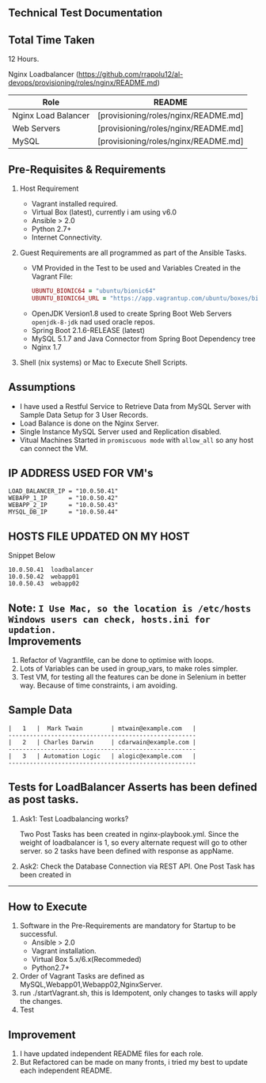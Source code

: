 

Technical Test Documentation
-------------------------------------

Total Time Taken
--------------------
12 Hours.

Nginx Loadbalancer  (https://github.com/rrapolu12/al-devops/provisioning/roles/nginx/README.md)
   
| Role                      |         README                       |
| --------------------------|--------------------------------------|
| Nginx Load Balancer       | [provisioning/roles/nginx/README.md] |
| Web Servers               | [provisioning/roles/nginx/README.md] |
| MySQL                     | [provisioning/roles/nginx/README.md] |

Pre-Requisites & Requirements
------------
1) Host Requirement
     - Vagrant installed required.
     - Virtual Box (latest), currently i am using v6.0 
     - Ansible > 2.0
     - Python 2.7+
     - Internet Connectivity.

2)   Guest Requirements are all programmed as part of the Ansible Tasks.
     
     - VM Provided in the Test to be used and Variables Created in the Vagrant File: 
        ```ruby
        UBUNTU_BIONIC64 = "ubuntu/bionic64"
        UBUNTU_BIONIC64_URL = "https://app.vagrantup.com/ubuntu/boxes/bionic64"
        ```
     - OpenJDK Version1.8 used to create Spring Boot Web Servers `openjdk-8-jdk` nad used oracle repos.
     - Spring Boot 2.1.6-RELEASE (latest)
     - MySQL 5.1.7 and Java Connector from Spring Boot Dependency tree
     - Nginx 1.7
 
 3) Shell (nix systems) or Mac to Execute Shell Scripts.
  
 Assumptions
 ------------
 - I have used a Restful Service to Retrieve Data from MySQL Server with Sample Data Setup for 3 User Records.
 - Load Balance is done on the Nginx Server.
 - Single Instance MySQL Server used and Replication disabled.
 - Vitual Machines Started in `promiscuous mode` with `allow_all` so any host can connect the VM.
 
 IP ADDRESS USED FOR VM's
 ------------------------
 ```
LOAD_BALANCER_IP = "10.0.50.41"
WEBAPP_1_IP      = "10.0.50.42"
WEBAPP_2_IP      = "10.0.50.43"
MYSQL_DB_IP      = "10.0.50.44"
```

HOSTS FILE UPDATED ON MY HOST
---------------------------------
Snippet Below
```
10.0.50.41  loadbalancer
10.0.50.42  webapp01
10.0.50.43  webapp02
```
 Note: 
    `I Use Mac, so the location is /etc/hosts
     Windows users can check, hosts.ini for updation.
    `   
 Improvements
 ----------------------
 1) Refactor of Vagrantfile, can be done to optimise with loops.
 2) Lots of Variables can be used in group_vars, to make roles simpler.
 3) Test VM, for testing all the features can be done in Selenium in better way.
    Because of time constraints, i am avoiding.

Sample Data
------------------------------

```-----------------------------------------------------
|   1   |  Mark Twain        | mtwain@example.com   |
-----------------------------------------------------
|   2   | Charles Darwin     | cdarwain@example.com |
-----------------------------------------------------
|   3   | Automation Logic   | alogic@example.com   |
-----------------------------------------------------
```

Tests for LoadBalancer Asserts has been defined as post tasks.
------------
1) Ask1: Test Loadbalancing works?

    Two Post Tasks has been created in nginx-playbook.yml.
    Since the weight of loadbalancer is 1, so every alternate request will go to other server.
    so 2 tasks have been defined with response as appName.

2) Ask2: Check the Database Connection via REST API.
    One Post Task has been created in 

      

-------

How to Execute
------------------------

1) Software in the Pre-Requirements are mandatory for Startup to be successful.
    - Ansible > 2.0
    - Vagrant installation.
    - Virtual Box 5.x/6.x(Recommeded)
    - Python2.7+
2) Order of Vagrant Tasks are defined as MySQL,Webapp01,Webapp02,NginxServer.
3) run ./startVagrant.sh, this is Idempotent, only changes to tasks will apply the changes.
4) Test

Improvement
------------------------
1) I have updated independent README files for each role.
2) But Refactored can be made on many fronts, i tried my best to update each independent README.

